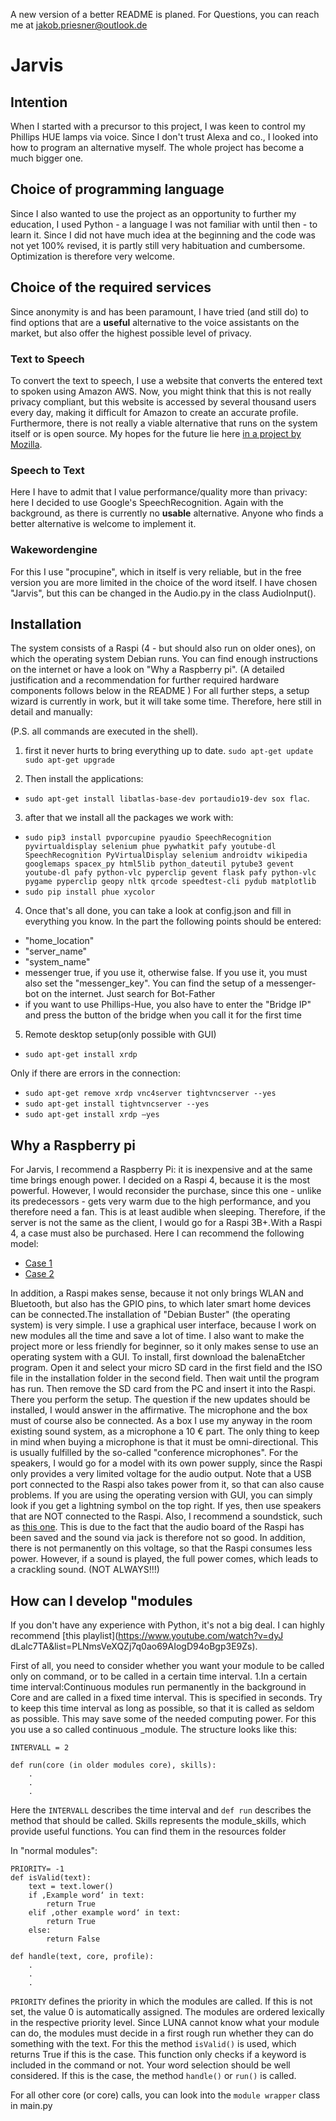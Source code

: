 
A new version of a better README is planed. For Questions, you can reach me at jakob.priesner@outlook.de


# Jarvis

## Intention
When I started with a precursor to this project, I was keen to control my Phillips HUE lamps via voice. Since I don't trust Alexa and co., I looked into how to program an alternative myself. The whole project has become a much bigger one.

## Choice of programming language
Since I also wanted to use the project as an opportunity to further my education, I used Python - a language I was not familiar with until then - to learn it. Since I did not have much idea at the beginning and the code was not yet 100% revised, it is partly still very habituation and cumbersome. Optimization is therefore very welcome.

## Choice of the required services
Since anonymity is and has been paramount, I have tried (and still do) to find options that are a **useful** alternative to the voice assistants on the market, but also offer the highest possible level of privacy. 

### Text to Speech
To convert the text to speech, I use a website that converts the entered text to spoken using Amazon AWS. Now, you might think that this is not really privacy compliant, but this website is accessed by several thousand users every day, making it difficult for Amazon to create an accurate profile.  Furthermore, there is not really a viable alternative that runs on the system itself or is open source. My hopes for the future lie here [in a project by Mozilla](https://github.com/mozilla/TTS).

### Speech to Text
Here I have to admit that I value performance/quality more than privacy: here I decided to use Google's SpeechRecognition. Again with the background, as there is currently no **usable** alternative. Anyone who finds a better alternative is welcome to implement it.

### Wakewordengine
For this I use "procupine", which in itself is very reliable, but in the free version you are more limited in the choice of the word itself. I have chosen "Jarvis", but this can be changed in the Audio.py in the class AudioInput(). 

## Installation
The system consists of a Raspi (4 - but should also run on older ones), on which the operating system Debian runs. You can find enough instructions on the internet or have a look on "Why a Raspberry pi". (A detailed justification and a recommendation for further required hardware components follows below in the README )
For all further steps, a setup wizard is currently in work, but it will take some time. Therefore, here still in detail and manually:

(P.S. all commands are executed in the shell).

1. first it never hurts to bring everything up to date. 
`sudo apt-get update`
`sudo apt-get upgrade`

2. Then install the applications:
- `sudo apt-get install libatlas-base-dev portaudio19-dev sox flac`.

3. after that we install all the packages we work with:
- `sudo pip3 install pvporcupine pyaudio SpeechRecognition pyvirtualdisplay selenium phue pywhatkit pafy youtube-dl SpeechRecognition PyVirtualDisplay selenium androidtv wikipedia googlemaps spacex_py html5lib python_dateutil pytube3 gevent youtube-dl pafy python-vlc pyperclip gevent flask pafy python-vlc pygame pyperclip geopy nltk qrcode speedtest-cli pydub matplotlib`
- `sudo pip install phue xycolor`

4. Once that's all done, you can take a look at config.json and fill in everything you know. In the part the following points should be entered: 
- "home_location"
- "server_name"
- "system_name"
- messenger true, if you use it, otherwise false. If you use it, you must also set the "messenger_key". You can find the setup of a messenger-bot on the internet. Just search for Bot-Father
- if you want to use Phillips-Hue, you also have to enter the "Bridge IP" and press the button of the bridge when you call it for the first time

5. Remote desktop setup(only possible with GUI)
- `sudo apt-get install xrdp`

Only if there are errors in the connection:
- `sudo apt-get remove xrdp vnc4server tightvncserver --yes`
- `sudo apt-get install tightvncserver --yes`
- `sudo apt-get install xrdp –yes`

## Why a Raspberry pi
For Jarvis, I recommend a Raspberry Pi: it is inexpensive and at the same time brings enough power.  I decided on a Raspi 4, because it is the most powerful. However, I would reconsider the purchase, since this one - unlike its predecessors - gets very warm due to the high performance, and you therefore need a fan. This is at least audible when sleeping.  Therefore, if the server is not the same as the client, I would go for a Raspi 3B+.With a Raspi 4, a case must also be purchased.  Here I can recommend the following model: 
- [Case 1](https://www.amazon.de/LABISTS-Geh%C3%A4use-Raspberry-Netzteil-K%C3%BChlk%C3%B6rper/dp/B082XV8PTY/ref=sr_1_15?__mk_de_DE=%C3%85M%C3%85%C5%BD%C3%95%C3%91&dchild=1&keywords=raspberry+pi+4+geh%C3%A4use&qid=1596057512&s=ce-de&sr=1-15)
- [Case 2](https://www.amazon.de/dp/B08BKYSZS3/ref=sr_1_35?__mk_de_DE=%C3%85M%C3%85%C5%BD%C3%95%C3%91&crid=3AQH6GBOBVF4V&dchild=1&keywords=raspberry+pi+4+geh%C3%A4use&qid=1596056942&s=ce-de&sprefix=rasp%2Celectronics%2C186&sr=1-35)

In addition, a Raspi makes sense, because it not only brings WLAN and Bluetooth, but also has the GPIO pins, to which later smart home devices can be connected.The installation of "Debian Buster" (the operating system) is very simple. I use a graphical user interface, because I work on new modules all the time and save a lot of time. I also want to make the project more or less friendly for beginner, so it only makes sense to use an operating system with a GUI. To install, first download the balenaEtcher program.  Open it and select your micro SD card in the first field and the ISO file in the installation folder in the second field.   Then wait until the program has run. Then remove the SD card from the PC and insert it into the Raspi. There you perform the setup.  The question if the new updates should be installed, I would answer in the affirmative. The microphone and the box must of course also be connected.  As a box I use my anyway in the room existing sound system, as a microphone a 10 € part.  The only thing to keep in mind when buying a microphone is that it must be omni-directional. This is usually fulfilled by the so-called "conference microphones". For the speakers, I would go for a model with its own power supply, since the Raspi only provides a very limited voltage for the audio output. Note that a USB port connected to the Raspi also takes power from it, so that can also cause problems. If you are using the operating version with GUI, you can simply look if you get a lightning symbol on the top right.   If yes, then use speakers that are NOT connected to the Raspi. Also, I recommend a soundstick, such as [this one](https://www.amazon.de/gp/product/B00C7LXUDY/ref=ppx_yo_dt_b_asin_title_o05_s00?ie=UTF8&psc=1). This is due to the fact that the audio board of the Raspi has been saved and the sound via jack is therefore not so good. In addition, there is not permanently on this voltage, so that the Raspi consumes less power.  However, if a sound is played, the full power comes, which leads to a crackling sound. (NOT ALWAYS!!!)

## How can I develop "modules
If you don't have any experience with Python, it's not a big deal.  I can highly recommend [this playlist](https://www.youtube.com/watch?v=dyJ dLalc7TA&list=PLNmsVeXQZj7q0ao69AIogD94oBgp3E9Zs). 

First of all, you need to consider whether you want your module to be called only on command, or to be called in a certain time interval. 1.In a certain time interval:Continuous modules run permanently in the background in Core and are called in a fixed time interval.   This is specified in seconds.   Try to keep this time interval as long as possible, so that it is called as seldom as possible.  This may save some of the 
needed computing power. For this you use a so called continuous _module.  The structure looks like this: 
```
INTERVALL = 2

def run(core (in older modules core), skills):
    .
    .
    .
```
Here the `INTERVALL` describes the time interval and `def run` describes the method that should be called.
Skills represents the module_skills, which provide useful functions. You can find them in the resources folder

In "normal modules":

```
PRIORITY= -1
def isValid(text):
    text = text.lower()
    if ‚Example word‘ in text:
        return True
    elif ‚other example word‘ in text:
        return True
    else:
        return False

def handle(text, core, profile):
    .
    .
    .
```

`PRIORITY` defines the priority in which the modules are called. If this is not set, the value 0 is automatically assigned. The modules are ordered lexically in the respective priority level. Since LUNA cannot know what your module can do, the modules must decide in a first rough run whether they can do something with the text. For this the method `isValid()` is used, which returns True if this is the case. This function only checks if a keyword is included in the command or not. Your word selection should be well considered. If this is the case, the method `handle()` or `run()` is called.

For all other core (or core) calls, you can look into the `module wrapper` class in main.py
